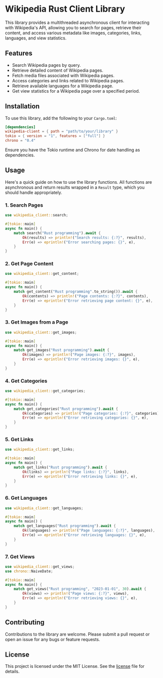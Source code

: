 # Wikipedia Rust Client Library

This library provides a multithreaded asynchronous client for interacting with Wikipedia's API, allowing you to search for pages, retrieve their content, and access various metadata like images, categories, links, languages, and view statistics.

## Features

- Search Wikipedia pages by query.
- Retrieve detailed content of Wikipedia pages.
- Fetch media files associated with Wikipedia pages.
- Access categories and links related to Wikipedia pages.
- Retrieve available languages for a Wikipedia page.
- Get view statistics for a Wikipedia page over a specified period.

## Installation

To use this library, add the following to your `Cargo.toml`:

```toml
[dependencies]
wikipedia-client = { path = "path/to/your/library" }
tokio = { version = "1", features = ["full"] }
chrono = "0.4"
```

Ensure you have the Tokio runtime and Chrono for date handling as dependencies.

## Usage

Here's a quick guide on how to use the library functions. All functions are asynchronous and return results wrapped in a `Result` type, which you should handle appropriately.

### 1. Search Pages

```rust
use wikipedia_client::search;

#[tokio::main]
async fn main() {
    match search("Rust programming").await {
        Ok(results) => println!("Search results: {:?}", results),
        Err(e) => eprintln!("Error searching pages: {}", e),
    }
}
```

### 2. Get Page Content

```rust
use wikipedia_client::get_content;

#[tokio::main]
async fn main() {
    match get_content("Rust programming".to_string()).await {
        Ok(contents) => println!("Page contents: {:?}", contents),
        Err(e) => eprintln!("Error retrieving page content: {}", e),
    }
}
```

### 3. Get Images from a Page

```rust
use wikipedia_client::get_images;

#[tokio::main]
async fn main() {
    match get_images("Rust programming").await {
        Ok(images) => println!("Page images: {:?}", images),
        Err(e) => eprintln!("Error retrieving images: {}", e),
    }
}
```

### 4. Get Categories

```rust
use wikipedia_client::get_categories;

#[tokio::main]
async fn main() {
    match get_categories("Rust programming").await {
        Ok(categories) => println!("Page categories: {:?}", categories),
        Err(e) => eprintln!("Error retrieving categories: {}", e),
    }
}
```

### 5. Get Links

```rust
use wikipedia_client::get_links;

#[tokio::main]
async fn main() {
    match get_links("Rust programming").await {
        Ok(links) => println!("Page links: {:?}", links),
        Err(e) => eprintln!("Error retrieving links: {}", e),
    }
}
```

### 6. Get Languages

```rust
use wikipedia_client::get_languages;

#[tokio::main]
async fn main() {
    match get_languages("Rust programming").await {
        Ok(languages) => println!("Page languages: {:?}", languages),
        Err(e) => eprintln!("Error retrieving languages: {}", e),
    }
}
```

### 7. Get Views

```rust
use wikipedia_client::get_views;
use chrono::NaiveDate;

#[tokio::main]
async fn main() {
    match get_views("Rust programming", "2023-01-01", 30).await {
        Ok(views) => println!("Page views: {:?}", views),
        Err(e) => eprintln!("Error retrieving views: {}", e),
    }
}
```

## Contributing

Contributions to the library are welcome. Please submit a pull request or open an issue for any bugs or feature requests.

## License

This project is licensed under the MIT License. See the [license](license) file for details.
